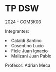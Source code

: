 <h1>TP DSW</h1> 

<body>
2024 - COM3K03

Integrantes:
  <li>Cataldi Santino</li>
  <li>Cosentino Lucio</li>
  <li>Fiele Juan Ignacio</li>
  <li>Malizani Juan Pablo</li>

Profesor: Adrian Meca
</body>
